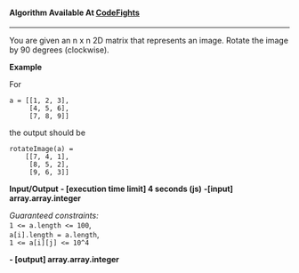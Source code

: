 #### Algorithm Available At [CodeFights](https://codefights.com/interview-practice/task/5A8jwLGcEpTPyyjTB/description)

---

You are given an n x n 2D matrix that represents an image. Rotate the image by 90 degrees (clockwise).

**Example**

For

```
a = [[1, 2, 3],
     [4, 5, 6],
     [7, 8, 9]]
```
the output should be
```
rotateImage(a) =
    [[7, 4, 1],
     [8, 5, 2],
     [9, 6, 3]]
```

**Input/Output**
**- [execution time limit] 4 seconds (js)**
 **-[input] array.array.integer**

 *Guaranteed constraints:*  
 `1 <= a.length <= 100`,  
 `a[i].length = a.length`,  
 `1 <= a[i][j] <= 10^4`  

 **- [output] array.array.integer**
